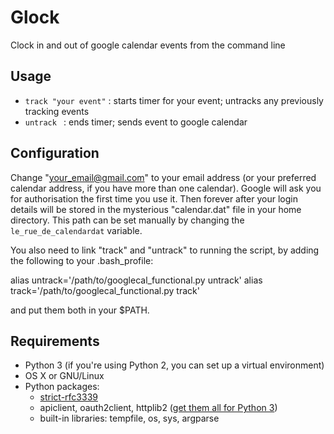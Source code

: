 Glock
=====

Clock in and out of google calendar events from the command line

## **Usage**

* `track "your event"`  : starts timer for your event; untracks any previously tracking events
* `untrack `            : ends timer; sends event to google calendar

## **Configuration**

Change "your_email@gmail.com" to your email address (or your preferred calendar address, if you have more than one calendar).
Google will ask you for authorisation the first time you use it. Then forever after your login details will be stored in the mysterious "calendar.dat" file in your home directory. This path can be set manually by changing the `le_rue_de_calendardat` variable.

You also need to link "track" and "untrack" to running the script, by adding the following to your .bash_profile:

alias untrack='/path/to/googlecal_functional.py untrack'
alias track='/path/to/googlecal_functional.py track'

and put them both in your $PATH.

## **Requirements**

* Python 3 (if you're using Python 2, you can set up a virtual environment)
* OS X or GNU/Linux
* Python packages:
  * [strict-rfc3339](https://pypi.python.org/pypi/strict-rfc3339)
  * apiclient, oauth2client, httplib2 ([get them all for Python 3](https://github.com/enorvelle/GoogleApiPython3x))
  * built-in libraries: tempfile, os, sys, argparse
